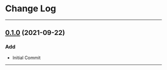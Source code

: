 # Change Log

-----

## [0.1.0](https://github.com/cove1205/testForActions/releases/tag/0.1.0) (2021-09-22)

### Add

* Initial Commit

-----

